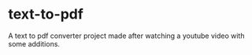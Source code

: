 # text-to-pdf
A text to pdf converter project made after watching a youtube video with some additions.
